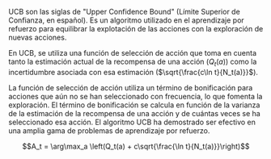 
UCB son las siglas de "Upper Confidence Bound" (Límite Superior de Confianza, en español). Es un algoritmo utilizado en el aprendizaje por refuerzo para equilibrar la explotación de las acciones con la exploración de nuevas acciones. 

En UCB, se utiliza una función de selección de acción que toma en cuenta tanto la estimación actual de la recompensa de una acción ($Q_t(a)$) como la incertidumbre asociada con esa estimación ($\sqrt{\frac{c\ln t}{N_t(a)}}$). 

La función de selección de acción utiliza un término de bonificación para acciones que aún no se han seleccionado con frecuencia, lo que fomenta la exploración. El término de bonificación se calcula en función de la varianza de la estimación de la recompensa de una acción y de cuántas veces se ha seleccionado esa acción. El algoritmo UCB ha demostrado ser efectivo en una amplia gama de problemas de aprendizaje por refuerzo.

$$A_t = \arg\max_a \left(Q_t(a) + c\sqrt{\frac{\ln t}{N_t(a)}}\right)$$
